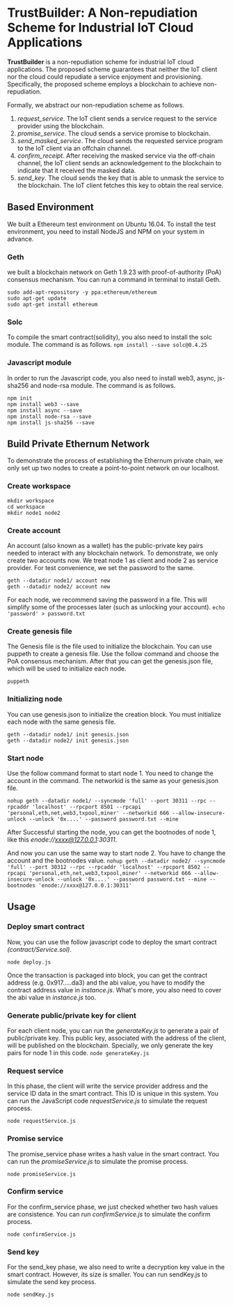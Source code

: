 # TrustBuilder: A Non-repudiation Scheme for Industrial IoT Cloud Applications

**TrustBuilder** is a  non-repudiation scheme for industrial IoT cloud applications. The proposed scheme guarantees that neither the IoT client nor the cloud could repudiate a service enjoyment and provisioning. Specifically, the proposed scheme employs a blockchain to achieve non-repudiation. 

Formally, we abstract our non-repudiation scheme as follows.
1) *request_service*. The IoT client sends a service request to the service provider using the blockchain.
2) *promise_service*. The cloud sends a service promise to blockchain.
3) *send_masked_service*. The cloud sends the requested service program to the IoT client via an offchain channel.
4) *confirm_receipt*. After receiving the masked service via the off-chain channel, the IoT client sends an acknowledgement to the blockchain to indicate that it received the masked data.
5) *send_key*. The cloud sends the key that is able to unmask the service to the blockchain. The IoT client fetches this key to obtain the real service. 

## Based Environment

We built a Ethereum test environment on Ubuntu 16.04. To install the test environment, you need to install NodeJS and NPM on your system in advance.

### Geth

we built a blockchain network on Geth 1.9.23 with proof-of-authority (PoA) consensus mechanism. You can run a command in terminal to install Geth.

```
sudo add-apt-repository -y ppa:ethereum/ethereum 
sudo apt-get update 
sudo apt-get install ethereum 
```

### Solc

To compile the smart contract(solidity), you also need to install the solc module. The command is as follows.
`npm install --save solc@0.4.25`

### Javascript module

In order to run the Javascript code, you also need to install web3, async, js-sha256 and node-rsa module. The command is as follows.

```
npm init
npm install web3 --save
npm install async --save
npm install node-rsa --save
npm install js-sha256 --save
```

## Build Private Ethernum Network

To demonstrate the process of establishing the Ethernum private chain, we only set up two nodes to create a point-to-point network on our localhost.

### Create workspace

```
mkdir workspace
cd workspace
mkdir node1 node2
```

### Create account

An account (also known as a wallet) has the public-private key pairs needed to interact with any blockchain network. To demonstrate, we only create two accounts now. We treat node 1 as client and node 2 as service provider. For test convenience, we set the password to the same.

```
geth --datadir node1/ account new
geth --datadir node2/ account new
```

For each node, we recommend saving the password in a file. This will simplify some of the processes later (such as unlocking your account).
`echo 'password' > password.txt`

### Create genesis file

The Genesis file is the file used to initialize the blockchain. You can use puppeth to create a genesis file. Use the follow command and choose the PoA consensus mechanism. After that you can get the genesis.json file, which will be used to initialize each node.

`puppeth`

### Initializing node

You can use genesis.json to initialize the creation block. You must initialize each node with the same genesis file.

```
geth --datadir node1/ init genesis.json
geth --datadir node2/ init genesis.json
```

### Start node

Use the follow command format to start node 1. You need to change the account  in the command. The networkid is the same as your genesis.json file.

`nohup geth --datadir node1/ --syncmode 'full' --port 30311 --rpc --rpcaddr 'localhost' --rpcport 8501 --rpcapi 'personal,eth,net,web3,txpool,miner' --networkid 666 --allow-insecure-unlock --unlock '0x....' --password password.txt --mine`

After Successful starting the node, you can get the bootnodes of node 1, like this *enode://xxxx@127.0.0.1:30311*.

And now you can use the same way to start node 2. You have to change the account and the bootnodes value.
`nohup geth --datadir node2/ --syncmode 'full' --port 30312 --rpc --rpcaddr 'localhost' --rpcport 8502 --rpcapi 'personal,eth,net,web3,txpool,miner' --networkid 666 --allow-insecure-unlock --unlock '0x....' --password password.txt --mine --bootnodes 'enode://xxxx@127.0.0.1:30311'`

## Usage

### Deploy smart contract

Now, you can use the follow javascript code  to deploy the smart contract *(contract/Service.sol)*. 

`node deploy.js`

Once the transaction is packaged into block, you can get the contract address (e.g. 0x917.....da3) and the abi value, you have to modify the contract address value in *instance.js*. What's more, you also need to cover the abi value in *instance.js* too.  

### Generate public/private key for client

For each client node, you can run the *generateKey.js* to generate a pair of public/private key. This public key, associated with the address of the client, will be published on the blockchain. Specially, we only generate the key pairs for node 1 in this code. 
`node generateKey.js`

### Request service

In this phase, the client will write the service provider address and the service ID data in the smart contract. This ID is unique in this system.  You can run the JavaScript code *requestService.js* to simulate the request process.

`node requestService.js`

### Promise service

The promise_service phase writes a hash value in the smart contract. You can run the *promiseService.js* to simulate the promise process.

`node promiseService.js`

### Confirm service

For the confirm_service phase, we just checked whether two hash values are consistence.  You can run *confirmService.js* to simulate the confirm process.

`node confirmService.js`

### Send key

For the send_key phase, we also need to write a decryption key value in the smart contract. However, its size is smaller. You can run sendKey.js to simulate the send key process.

`node sendKey.js`

 

